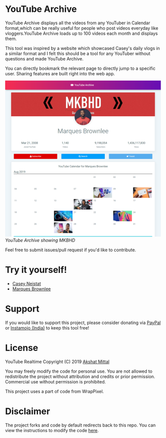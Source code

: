 # YouTube Archive

YouTube Archive displays all the videos from any YouTuber in Calendar format,which can be really useful for people who post videos everyday like vloggers.YouTube Archive loads up to 100 videos each month and displays them.

This tool was inspired by a website which showcased Casey's daily vlogs in a similar format and I felt this should be a tool for any YouTuber without questions and made YouTube Archive.

You can directly bookmark the relevant page to directly jump to a specific user. Sharing features are built right into the web app.

![YouTube Archive Screenshot](res/Example.png)<br/>
*YouTube Archive showing MKBHD*

Feel free to submit issues/pull request if you'd like to contribute.

# Try it yourself!

* [Casey Neistat](https://akshatmittal.com/youtube-archive/#!/UCtinbF-Q-fVthA0qrFQTgXQ "Casey Neistat's YouTube Archive")
* [Marques Brownlee](https://akshatmittal.com/youtube-archive/#!/UCBJycsmduvYEL83R_U4JriQ "Marques Brownlee's YouTube Archive")

# Support

If you would like to support this project, please consider donating via [PayPal](https://paypal.me/AkshatMittal/5USD) or [Instamojo (India)](https://imjo.in/26KdPa) to keep this tool free!

# License

YouTube Realtime Copyright (C) 2019 [Akshat Mittal](https://akshatmittal.com/)

You may freely modify the code for personal use. You are not allowed to redistribute the project without attribution and credits or prior permission. Commercial use without permission is prohibited.

This project uses a part of code from WrapPixel.

# Disclaimer

The project forks and code by default redirects back to this repo. You can view the instructions to modify the code [here](https://github.com/akshatmittal/youtube-realtime/issues/14#issuecomment-247537299).
